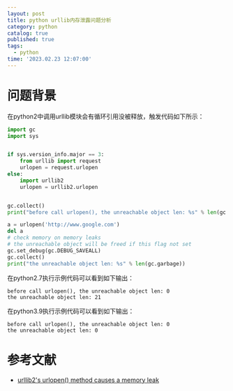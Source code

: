 ```yaml
---
layout: post
title: python urllib内存泄露问题分析
category: python
catalog: true
published: true
tags:
  - python
time: '2023.02.23 12:07:00'
---
```


# 问题背景
在python2中调用urllib模块会有循环引用没被释放，触发代码如下所示：
```python
import gc
import sys


if sys.version_info.major == 3:
    from urllib import request
    urlopen = request.urlopen
else:
    import urllib2
    urlopen = urllib2.urlopen


gc.collect()
print("before call urlopen(), the unreachable object len: %s" % len(gc.garbage))

a = urlopen('http://www.google.com')
del a
# check memory on memory leaks
# the unreachable object will be freed if this flag not set
gc.set_debug(gc.DEBUG_SAVEALL)
gc.collect()
print("the unreachable object len: %s" % len(gc.garbage))
```
在python2.7执行示例代码可以看到如下输出：
```shell
before call urlopen(), the unreachable object len: 0
the unreachable object len: 21
```
在python3.9执行示例代码可以看到如下输出：
```shell
before call urlopen(), the unreachable object len: 0
the unreachable object len: 0
```

# 参考文献
- [urllib2's urlopen() method causes a memory leak](https://github.com/python/cpython/issues/42012)